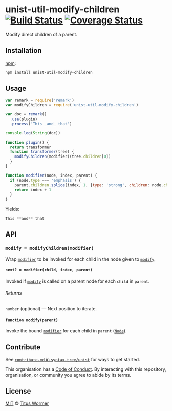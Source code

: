 # unist-util-modify-children [![Build Status][travis-badge]][travis] [![Coverage Status][codecov-badge]][codecov]

Modify direct children of a parent.

## Installation

[npm][]:

```bash
npm install unist-util-modify-children
```

## Usage

```javascript
var remark = require('remark')
var modifyChildren = require('unist-util-modify-children')

var doc = remark()
  .use(plugin)
  .process('This _and_ that')

console.log(String(doc))

function plugin() {
  return transformer
  function transformer(tree) {
    modifyChildren(modifier)(tree.children[0])
  }
}

function modifier(node, index, parent) {
  if (node.type === 'emphasis') {
    parent.children.splice(index, 1, {type: 'strong', children: node.children})
    return index + 1
  }
}
```

Yields:

```js
This **and** that
```

## API

### `modify = modifyChildren(modifier)`

Wrap [`modifier`][modifier] to be invoked for each child in the node given to
[`modify`][modify].

#### `next? = modifier(child, index, parent)`

Invoked if [`modify`][modify] is called on a parent node for each `child`
in `parent`.

###### Returns

`number` (optional) — Next position to iterate.

#### `function modify(parent)`

Invoke the bound [`modifier`][modifier] for each child in `parent`
([`Node`][node]).

## Contribute

See [`contribute.md` in `syntax-tree/unist`][contribute] for ways to get
started.

This organisation has a [Code of Conduct][coc].  By interacting with this
repository, organisation, or community you agree to abide by its terms.

## License

[MIT][license] © [Titus Wormer][author]

<!-- Definitions -->

[travis-badge]: https://img.shields.io/travis/syntax-tree/unist-util-modify-children.svg

[travis]: https://travis-ci.org/syntax-tree/unist-util-modify-children

[codecov-badge]: https://img.shields.io/codecov/c/github/syntax-tree/unist-util-modify-children.svg

[codecov]: https://codecov.io/github/syntax-tree/unist-util-modify-children

[npm]: https://docs.npmjs.com/cli/install

[license]: LICENSE

[author]: http://wooorm.com

[node]: https://github.com/syntax-tree/unist#node

[modifier]: #next--modifierchild-index-parent

[modify]: #function-modifyparent

[contribute]: https://github.com/syntax-tree/unist/blob/master/contributing.md

[coc]: https://github.com/syntax-tree/unist/blob/master/code-of-conduct.md
